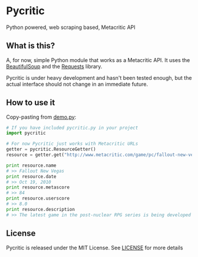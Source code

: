 Pycritic
=========
Python powered, web scraping based, Metacritic API


What is this?
-------------
A, for now, simple Python module that works as a Metacritic API. It uses the [BeautifulSoup][bs] and the [Requests][requests] library.

Pycritic is under heavy development and hasn't been tested enough, but the actual interface should not change in an immediate future.

How to use it
-------------
Copy-pasting from [demo.py](demo.py):

```python
# If you have included pycritic.py in your project
import pycritic

# For now Pycritic just works with Metacritic URLs
getter = pycritic.ResourceGetter()
resource = getter.get("http://www.metacritic.com/game/pc/fallout-new-vegas")

print resource.name
# >> Fallout New Vegas
print resource.date
# >> Oct 19, 2010
print resource.metascore
# >> 84
print resource.userscore
# >> 8.0
print resource.description
# >> The latest game in the post-nuclear RPG series is being developed by many members of the Fallout 1 and 2  team at Obsidian Entertainment using the Fallout 3 engine.
```

License
-------
Pycritic is released under the MIT License. See [LICENSE](LICENSE) for more details

[requests]: http://docs.python-requests.org/en/latest/index.html
[bs]: http://www.crummy.com/software/BeautifulSoup/

